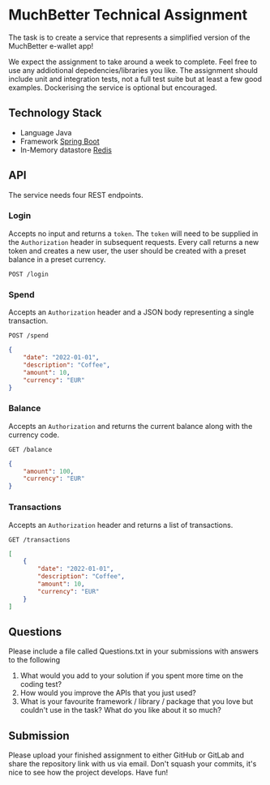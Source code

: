 # MuchBetter Technical Assignment

The task is to create a service that represents a simplified version of the MuchBetter e-wallet app!

We expect the assignment to take around a week to complete. Feel free to use any addiotional depedencies/libraries you like. The assignment should include unit and integration tests, not a full test suite but at least a few good examples. Dockerising the service is optional but encouraged.

## Technology Stack

- Language Java
- Framework [Spring Boot](https://spring.io/projects/spring-boot)
- In-Memory datastore [Redis](https://redis.io)

## API

The service needs four REST endpoints.  

### Login
Accepts no input and returns a `token`. The `token` will need to be supplied in the `Authorization` header in subsequent requests. Every call returns a new token and creates a new user, the user should be created with a preset balance in a preset currency.

``` shell
POST /login
```    

### Spend
Accepts an `Authorization` header and a JSON body representing a single transaction.  

``` shell
POST /spend
```

``` json
{
    "date": "2022-01-01",
    "description": "Coffee",
    "amount": 10,
    "currency": "EUR"
}
```  

### Balance

Accepts an `Authorization` and returns the current balance along with the currency code.  

``` shell
GET /balance
```

``` json
{
    "amount": 100,
    "currency": "EUR"
}
```  

### Transactions

Accepts an `Authorization` header and returns a list of transactions.  

``` shell
GET /transactions
```

``` json
[
    {
        "date": "2022-01-01",
        "description": "Coffee",
        "amount": 10,
        "currency": "EUR"
    }
]
```

## Questions

Please include a file called Questions.txt in your submissions with answers to the following

1. What would you add to your solution if you spent more time on the coding test?
2. How would you improve the APIs that you just used?
3. What is your favourite framework / library / package that you love but couldn't use in the task? What do you like about it so much?

## Submission

Please upload your finished assignment to either GitHub or GitLab and share the repository link with us via email. Don't squash your commits, it's nice to see how the project develops. Have fun!
